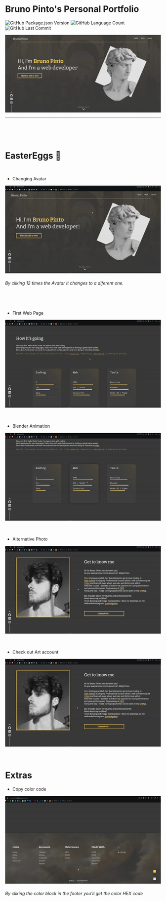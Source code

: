 # Bruno Pinto's Personal Portfolio
<img alt="GitHub Package.json Version" src="https://img.shields.io/github/package-json/v/brunopinto22/brunopinto" /> <img alt="GitHub Language Count" src="https://img.shields.io/github/languages/count/brunopinto22/brunopinto" />  <img alt="" src="https://img.shields.io/github/repo-size/brunopinto22/brunopinto" /> <img alt="GitHub Last Commit" src="https://img.shields.io/github/last-commit/brunopinto22/brunopinto" /> 

<img src="assets/readme/landing.png">

---
<br>
<br>
<br>


# EasterEggs 🐰
<br>

* Changing Avatar

<img src="assets/readme/easter1.gif">

###### By cliking 12 times the Avatar it changes to a diferent one.

<br>
<br>

* First Web Page
  
<img src="assets/readme/easter2.gif">
<br>
<br>
<br>

* Blender Animation

<img src="assets/readme/easter3.gif">
<br>
<br>
<br>

* Alternative Photo

<img src="assets/readme/easter4.gif">
<br>
<br>
<br>

*  Check out Art account

<img src="assets/readme/easter5.gif">
<br>
<br>
<br>

# Extras 

* Copy color code

<img src="assets/readme/extra1.gif">

###### By cliking the color block in the footer you'll get the color HEX code
